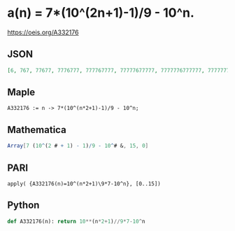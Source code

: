 # a\(n\) \= 7\*\(10^\(2n\+1\)\-1\)/9 \- 10^n\.
https://oeis.org/A332176
## JSON
```JSON
[6, 767, 77677, 7776777, 777767777, 77777677777, 7777776777777, 777777767777777, 77777777677777777, 7777777776777777777, 777777777767777777777, 77777777777677777777777, 7777777777776777777777777, 777777777777767777777777777, 77777777777777677777777777777, 7777777777777776777777777777777]
```
## Maple
```Maple
A332176 := n -> 7*(10^(n*2+1)-1)/9 - 10^n;
```
## Mathematica
```Mathematica
Array[7 (10^(2 # + 1) - 1)/9 - 10^# &, 15, 0]
```
## PARI
```PARI
apply( {A332176(n)=10^(n*2+1)\9*7-10^n}, [0..15])
```
## Python
```Python
def A332176(n): return 10**(n*2+1)//9*7-10^n
```
